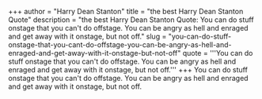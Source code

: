+++
author = "Harry Dean Stanton"
title = "the best Harry Dean Stanton Quote"
description = "the best Harry Dean Stanton Quote: You can do stuff onstage that you can't do offstage. You can be angry as hell and enraged and get away with it onstage, but not off."
slug = "you-can-do-stuff-onstage-that-you-cant-do-offstage-you-can-be-angry-as-hell-and-enraged-and-get-away-with-it-onstage-but-not-off"
quote = '''You can do stuff onstage that you can't do offstage. You can be angry as hell and enraged and get away with it onstage, but not off.'''
+++
You can do stuff onstage that you can't do offstage. You can be angry as hell and enraged and get away with it onstage, but not off.
